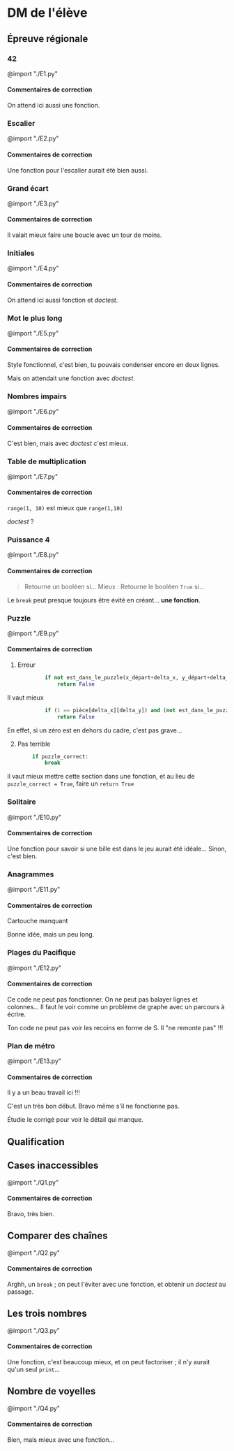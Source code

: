 # DM de l'élève



## Épreuve régionale


### 42

@import "./E1.py"

#### Commentaires de correction

On attend ici aussi une fonction.



### Escalier

@import "./E2.py"

#### Commentaires de correction

Une fonction pour l'escalier aurait été bien aussi.



### Grand écart

@import "./E3.py"

#### Commentaires de correction

Il valait mieux faire une boucle avec un tour de moins.



### Initiales

@import "./E4.py"

#### Commentaires de correction

On attend ici aussi fonction et *doctest*.



### Mot le plus long

@import "./E5.py"

#### Commentaires de correction

Style fonctionnel, c'est bien, tu pouvais condenser encore en deux lignes.

Mais on attendait une fonction avec *doctest*.



### Nombres impairs

@import "./E6.py"

#### Commentaires de correction

C'est bien, mais avec *doctest* c'est mieux.



### Table de multiplication

@import "./E7.py"

#### Commentaires de correction

`range(1, 10)` est mieux que `range(1,10)`

*doctest* ?



### Puissance 4

@import "./E8.py"

#### Commentaires de correction

> Retourne un booléen si...
Mieux : Retourne le booléen `True` si...

Le `break` peut presque toujours être évité en créant... **une fonction**.



### Puzzle

@import "./E9.py"

#### Commentaires de correction

1. Erreur
```python
            if not est_dans_le_puzzle(x_départ+delta_x, y_départ+delta_y):
                return False
```
Il vaut mieux
```python
            if (1 == pièce[delta_x][delta_y]) and (not est_dans_le_puzzle(x_départ+delta_x, y_départ+delta_y)):
                return False
```
En effet, si un zéro est en dehors du cadre, c'est pas grave...


2. Pas terrible
```python
        if puzzle_correct:
            break
```
il vaut mieux mettre cette section dans une fonction, et au lieu de `puzzle_correct = True`, faire un `return True`



### Solitaire

@import "./E10.py"

#### Commentaires de correction

Une fonction pour savoir si une bille est dans le jeu aurait été idéale...
Sinon, c'est bien.



### Anagrammes

@import "./E11.py"

#### Commentaires de correction

Cartouche manquant

Bonne idée, mais un peu long.



### Plages du Pacifique

@import "./E12.py"

#### Commentaires de correction

Ce code ne peut pas fonctionner.
On ne peut pas balayer lignes et colonnes...
Il faut le voir comme un problème de graphe avec un parcours à écrire.

Ton code ne peut pas voir les recoins en forme de S. Il "ne remonte pas" !!!


### Plan de métro

@import "./E13.py"


#### Commentaires de correction

Il y a un beau travail ici !!!

C'est un très bon début.
Bravo même s'il ne fonctionne pas.

Étudie le corrigé pour voir le détail qui manque.




## Qualification


## Cases inaccessibles

@import "./Q1.py"

#### Commentaires de correction

Bravo, très bien.



## Comparer des chaînes

@import "./Q2.py"

#### Commentaires de correction

Arghh, un `break` ; on peut l'éviter avec une fonction, et obtenir un *doctest* au passage.



## Les trois nombres

@import "./Q3.py"

#### Commentaires de correction

Une fonction, c'est beaucoup mieux, et on peut factoriser ; il n'y aurait qu'un seul `print`...




## Nombre de voyelles

@import "./Q4.py"

#### Commentaires de correction

Bien, mais mieux avec une fonction...
